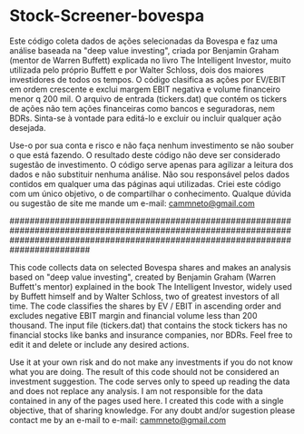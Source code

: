 # Stock-Screener-bovespa

Este código coleta dados de ações selecionadas da Bovespa e faz uma análise baseada na "deep value investing", criada por Benjamin Graham (mentor de Warren Buffett) explicada no livro The Intelligent Investor, muito utilizada pelo próprio Buffett e por Walter Schloss, dois dos maiores investidores de todos os tempos. O código clasifica as ações por EV/EBIT em ordem crescente e exclui margem EBIT negativa e volume financeiro menor q 200 mil.
O arquivo de entrada (tickers.dat) que contém os tickers de ações não tem ações financeiras como bancos e seguradoras, nem BDRs. Sinta-se à vontade para editá-lo e excluir ou incluir qualquer ação desejada.

Use-o por sua conta e risco e não faça nenhum investimento se não souber o que está fazendo. O resultado deste código não deve ser considerado sugestão de investimento. O código serve apenas para agilizar a leitura dos dados e não substituir nenhuma análise. Não sou responsável pelos dados contidos em qualquer uma das páginas aqui utilizadas. Criei este código com um único objetivo, o de compartilhar o conhecimento.
Qualque dúvida ou sugestão de site me mande um e-mail: cammneto@gmail.com

########################################################################################################################################################################################

This code collects data on selected Bovespa shares and makes an analysis based on "deep value investing", created by Benjamin Graham (Warren Buffett's mentor) explained in the book The Intelligent Investor, widely used by Buffett himself and by Walter Schloss, two of greatest investors of all time. The code classifies the shares by EV / EBIT in ascending order and excludes negative EBIT margin and financial volume less than 200 thousand. The input file (tickers.dat) that contains the stock tickers has no financial stocks like banks and insurance companies, nor BDRs. Feel free to edit it and delete or include any desired actions.

Use it at your own risk and do not make any investments if you do not know what you are doing. The result of this code should not be considered an investment suggestion. The code serves only to speed up reading the data and does not replace any analysis. I am not responsible for the data contained in any of the pages used here. I created this code with a single objective, that of sharing knowledge.
For any doubt and/or sugestion please contact me by an e-mail to  e-mail: cammneto@gmail.com
